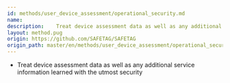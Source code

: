 ```yaml
---
id: methods/user_device_assessment/operational_security.md
name: 
description:    Treat device assessment data as well as any additional service information learned with the utmost...
layout: method.pug
origin: https://github.com/SAFETAG/SAFETAG
origin_path: master/en/methods/user_device_assessment/operational_security.md
---
```


  * Treat device assessment data as well as any additional service information learned with the utmost security


